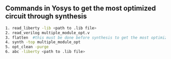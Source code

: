 ## Commands in Yosys to get the most optimized circuit through synthesis
```bash
1. read_liberty -lib <path to .lib file>
2. read_verilog multiple_module_opt.v
3. flatten  #this must be done before synthesis to get the most optimized circuit later
4. synth -top multiple_module_opt
5. opt_clean -purge
6. abc -liberty <path to .lib file>
```
